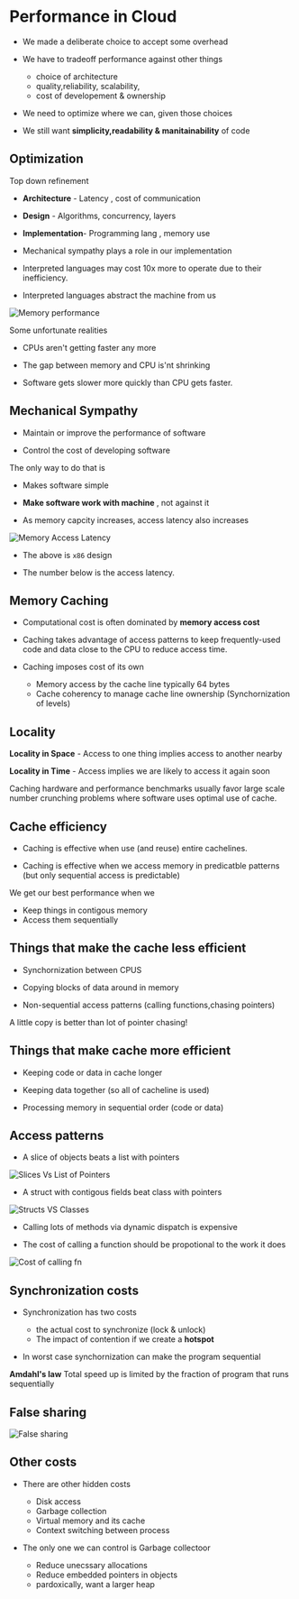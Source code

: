 
# Performance in Cloud

- We made a deliberate choice to accept some overhead

- We have to tradeoff performance against other things
    - choice of architecture
    - quality,reliability, scalability,
    - cost of developement & ownership

- We need to optimize where we can, given those choices

- We still want **simplicity,readability & manitainability** of code

## Optimization

Top down refinement

- **Architecture** - Latency , cost of communication

- **Design** - Algorithms, concurrency, layers

- **Implementation**- Programming lang , memory use

- Mechanical sympathy plays a role in our implementation

- Interpreted languages may cost 10x more to operate due to their inefficiency.

- Interpreted languages abstract the machine from us

![Memory performance](../images/memory-performance.png)

Some unfortunate realities

- CPUs aren't getting faster any more

- The gap between memory and CPU is'nt shrinking

- Software gets slower more quickly than CPU gets faster.

## Mechanical Sympathy

- Maintain or improve the performance of software

- Control the cost of developing software

The only way to do that is

 - Makes software simple
 - **Make software work with machine** , not against it

 - As memory capcity increases, access latency also increases


![Memory Access Latency](../images/memory-access-latency.png)

- The above is ``x86`` design

- The number below is the access latency.

## Memory Caching

- Computational cost is often dominated by **memory access cost**

- Caching takes advantage of access patterns to keep frequently-used
code and data close to the CPU to reduce access time.

- Caching imposes cost of its own
    - Memory access by the cache line typically 64 bytes
    - Cache coherency to manage cache line ownership (Synchornization of levels)

## Locality

**Locality in Space** - Access to one thing implies access to another nearby

**Locality in Time** - Access implies we are likely to access it again soon

Caching hardware and performance benchmarks usually favor large scale number crunching problems where software uses optimal use of cache.

## Cache efficiency

- Caching is effective when use (and reuse) entire cachelines.

- Caching is effective when we access memory in predicatble patterns
(but only sequential access is predictable)

We get our best performance when we 

- Keep things in contigous memory
- Access them sequentially

## Things that make the cache less efficient
- Synchornization between CPUS

- Copying blocks of data around in memory

- Non-sequential access patterns (calling functions,chasing pointers)

A little copy is better than lot of pointer chasing!

## Things that make cache more efficient

- Keeping code or data in cache longer

- Keeping data together (so all of cacheline is used)

- Processing memory in sequential order (code or data)

## Access patterns

- A slice of objects beats a list with pointers

![Slices Vs List of Pointers](../images/slice-vs-pointers-list.png)


-  A struct with contigous fields beat class with pointers

![Structs VS Classes](../images/struct-vs-classes.png)


- Calling lots of methods via dynamic dispatch is expensive

- The cost of calling a function should be propotional to the work it does


![Cost of calling fn](../images/cost-of-calling-fn.png)

## Synchronization costs

- Synchronization has two costs
    - the actual cost to synchronize (lock & unlock)
    - The impact of contention if we create a **hotspot**

- In worst case synchornization can make the program sequential

**Amdahl's law**
Total speed up is limited by the fraction of program that runs sequentially

## False sharing

![False sharing](../images/false-sharing.png)

## Other costs

- There are other hidden costs
    - Disk access
    - Garbage collection
    - Virtual memory and its cache
    - Context switching between process

-  The only one we can control is Garbage collectoor
    - Reduce unecssary allocations
    - Reduce embedded pointers in objects
    - pardoxically, want a larger heap